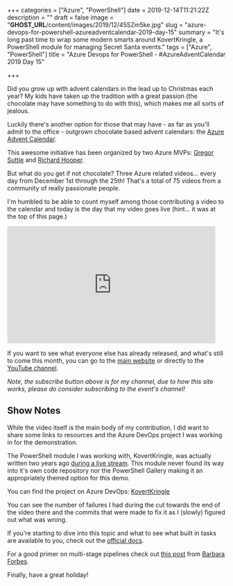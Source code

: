 +++
categories = ["Azure", "PowerShell"]
date = 2019-12-14T11:21:22Z
description = ""
draft = false
image = "__GHOST_URL__/content/images/2019/12/45SZm5ke.jpg"
slug = "azure-devops-for-powershell-azureadventcalendar-2019-day-15"
summary = "It's long past time to wrap some modern smarts around KovertKringle, a PowerShell module for managing Secret Santa events."
tags = ["Azure", "PowerShell"]
title = "Azure Devops for PowerShell - #AzureAdventCalendar 2019 Day 15"

+++


Did you grow up with advent calendars in the lead up to Christmas each year? My kids have taken up the tradition with a great passion (the chocolate may have something to do with this), which makes me all sorts of jealous.

Luckily there's another option for those that may have - as far as you'll admit to the office - outgrown chocolate based advent calendars: the [Azure Advent Calendar](https://azureadventcalendar.com/).

This awesome initiative has been organized by two Azure MVPs: [Gregor Suttie](https://twitter.com/gregor_suttie) and [Richard Hooper](https://twitter.com/Pixel_Robots).

But what do you get if not chocolate? Three Azure related videos... every day from December 1st through the 25th! That's a total of 75 videos from a community of really passionate people.

I'm humbled to be able to count myself among those contributing a video to the calendar and today is the day that my video goes live (hint... it was at the top of this page.)

<iframe width="480" height="270" src="https://www.youtube.com/embed/XH7_IBcOzjQ?feature=oembed" frameborder="0" allow="accelerometer; autoplay; encrypted-media; gyroscope; picture-in-picture" allowfullscreen></iframe>

If you want to see what everyone else has already released, and what's still to come this month, you can go to the [main website](https://azureadventcalendar.com/) or directly to the [YouTube channel](https://www.youtube.com/channel/UCJL9wCcmeMBbah4J0uOWIPg).

_Note, the subscribe button above is for my channel, due to how this site works, please do consider subscribing to the event's channel!_

## Show Notes

While the video itself is the main body of my contribution, I did want to share some links to resources and the Azure DevOps project I was working in for the demonstration.

The PowerShell module I was working with, KovertKringle, was actually written two years ago [during a live stream](__GHOST_URL__/2017/12/12/kovertkringle/). This module never found its way into it's own code repository nor the PowerShell Gallery making it an appropriately themed option for this demo.

You can find the project on Azure DevOps: [KovertKringle](https://dev.azure.com/ToastIT/KovertKringle)

You can see the number of failures I had during the cut towards the end of the video there and the commits that were made to fix it as I (slowly) figured out what was wrong.

If you're starting to dive into this topic and what to see what built in tasks are available to you, check out the [official docs](https://docs.microsoft.com/en-us/azure/devops/pipelines/tasks/?view=azure-devops).

For a good primer on multi-stage pipelines check out [this post](https://4bes.nl/2019/05/12/use-azure-devops-yaml-multi-stage-pipelines-for-arm-template-deployment/) from [Barbara Forbes](https://twitter.com/ba4bes).

Finally, have a great holiday!




